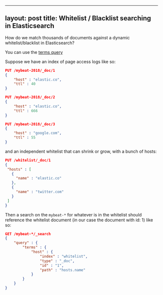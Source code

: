 
---
layout: post
title: Whitelist / Blacklist searching in Elasticsearch
---

How do we match thousands of documents against a dynamic whitelist/blacklist in Elasticsearch?

You can use the [terms query](https://www.elastic.co/guide/en/elasticsearch/reference/current/query-dsl-terms-query.html)

Suppose we have an index of page access logs like so:

```json
PUT /mybeat-2018/_doc/1
{
    "host" : "elastic.co",
    "ttl" : 40
}

PUT /mybeat-2018/_doc/2
{
    "host" : "elastic.co",
    "ttl" : 666
}

PUT /mybeat-2018/_doc/3
{
    "host" : "google.com",
    "ttl" : 55
}
```

and an independent whitelist that can shrink or grow, with a bunch of hosts:

```json
PUT /whitelist/_doc/1
{
 "hosts" : [
   {
     "name" : "elastic.co"
   },
   {
     "name" : "twitter.com"
   }
 ]
}
```

Then a search on the `mybeat-*` for whatever is in the whitelist should reference the whitelist document (in our case the document with id: 1) like so:

```json
GET /mybeat-*/_search
{
    "query" : {
        "terms" : {
            "host" : {
                "index" : "whitelist",
                "type" : "_doc",
                "id" : "1",
                "path" : "hosts.name"
            }
        }
    }
}
```
